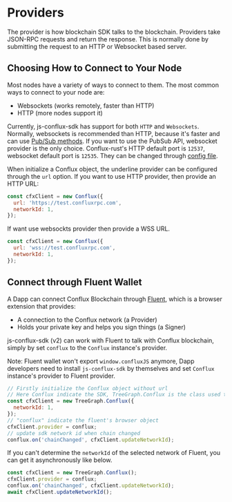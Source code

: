 # Providers

The provider is how blockchain SDK talks to the blockchain. Providers take JSON-RPC requests and return the response. This is normally done by submitting the request to an HTTP or Websocket based server.

## Choosing How to Connect to Your Node

Most nodes have a variety of ways to connect to them. The most common ways to connect to your node are:

- Websockets (works remotely, faster than HTTP)
- HTTP (more nodes support it)

Currently, js-conflux-sdk has support for both `HTTP` and `Websockets`. Normally, websockets is recommended than HTTP, because it's faster and can use [Pub/Sub methods](https://developer.conflux-chain.org/conflux-doc/docs/pubsub). If you want to use the PubSub API, websocket provider is the only choice. Conflux-rust's HTTP default port is `12537`, websocket default port is `12535`. They can be changed through [config file](https://developer.conflux-chain.org/apis/en/node_config_example).

When initialize a Conflux object, the underline provider can be configured through the `url` option. If you want to use HTTP provider, then provide an HTTP URL:

```js
const cfxClient = new Conflux({
  url: 'https://test.confluxrpc.com',
  networkId: 1,
});
```

If want use websockts provider then provide a WSS URL.

```js
const cfxClient = new Conflux({
  url: 'wss://test.confluxrpc.com',
  networkId: 1,
});
```

## Connect through Fluent Wallet

A Dapp can connect Conflux Blockchain through [Fluent](https://fluentwallet.com/), which is a browser extension that provides:

- A connection to the Conflux network (a Provider)
- Holds your private key and helps you sign things (a Signer)

js-conflux-sdk (v2) can work with Fluent to talk with Conflux blockchain, simply by set `conflux` to the `Conflux` instance's provider.

Note: Fluent wallet won't export `window.confluxJS` anymore, Dapp developers need to install `js-conflux-sdk` by themselves and set `Conflux` instance's provider to Fluent provider.

```js
// Firstly initialize the Conflux object without url
// Here Conflux indicate the SDK, TreeGraph.Conflux is the class used to talk with blockchain
const cfxClient = new TreeGraph.Conflux({
  networkId: 1,
});
// "conflux" indicate the fluent's browser object
cfxClient.provider = conflux;
// update sdk network id when chain changed
conflux.on('chainChanged', cfxClient.updateNetworkId);
```

If you can't determine the `networkId` of the selected network of Fluent, you can get it asynchronously like below.

```js
const cfxClient = new TreeGraph.Conflux();
cfxClient.provider = conflux;
conflux.on('chainChanged', cfxClient.updateNetworkId);
await cfxClient.updateNetworkId();
```
